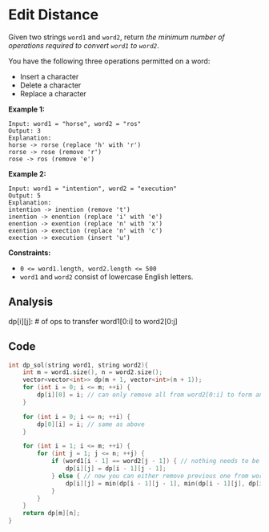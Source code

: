 # Edit Distance

Given two strings `word1` and `word2`, return *the minimum number of operations required to convert `word1` to `word2`*.

You have the following three operations permitted on a word:

- Insert a character
- Delete a character
- Replace a character

 

**Example 1:**

```
Input: word1 = "horse", word2 = "ros"
Output: 3
Explanation: 
horse -> rorse (replace 'h' with 'r')
rorse -> rose (remove 'r')
rose -> ros (remove 'e')
```

**Example 2:**

```
Input: word1 = "intention", word2 = "execution"
Output: 5
Explanation: 
intention -> inention (remove 't')
inention -> enention (replace 'i' with 'e')
enention -> exention (replace 'n' with 'x')
exention -> exection (replace 'n' with 'c')
exection -> execution (insert 'u')
```

 

**Constraints:**

- `0 <= word1.length, word2.length <= 500`
- `word1` and `word2` consist of lowercase English letters.

## Analysis

dp[i][j]: # of ops to transfer word1[0:i] to word2[0:j]

## Code

```c
int dp_sol(string word1, string word2){
    int m = word1.size(), n = word2.size();
    vector<vector<int>> dp(m + 1, vector<int>(n + 1));
    for (int i = 0; i <= m; ++i) {
        dp[i][0] = i; // can only remove all from word2[0:i] to form an empty word1
    }

    for (int i = 0; i <= n; ++i) {
        dp[0][i] = i; // same as above
    }

    for (int i = 1; i <= m; ++i) {
        for (int j = 1; j <= n; ++j) {
            if (word1[i - 1] == word2[j - 1]) { // nothing needs to be changed, because they are the same
                dp[i][j] = dp[i - 1][j - 1];
            } else { // now you can either remove previous one from word1, add is equal to remove one from word2, or replace current one (no change)
                dp[i][j] = min(dp[i - 1][j - 1], min(dp[i - 1][j], dp[i][j - 1])) + 1; // +1 for the current op
            }
        }
    }
    return dp[m][n];
} 
```

